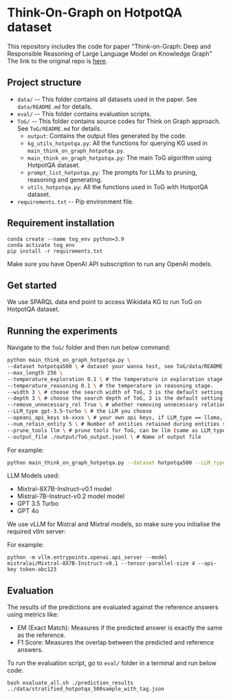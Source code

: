 # Think-On-Graph on HotpotQA dataset

This repository includes the code for paper "Think-on-Graph: Deep and Responsible Reasoning of Large Language Model on Knowledge Graph" The link to the original repo is [here](https://github.com/IDEA-FinAI/ToG).


## Project structure
* `data/` -- This folder contains all datasets used in the paper. See `data/README.md` for details.
* `eval/` -- This folder contains evaluation scripts.
* `ToG/` -- This folder contains source codes for Think on Graph approach. See `ToG/README.md` for details.
    - `output`: Contains the output files generated by the code.
    - `kg_utils_hotpotqa.py`: All the functions for querying KG used in `main_think_on_graph_hotpotqa.py`.
    - `main_think_on_graph_hotpotqa.py`: The main ToG algorithm using HotpotQA dataset.
    - `prompt_list_hotpotqa.py`: The prompts for LLMs to pruning, reasoning and generating.
    - `utils_hotpotqa.py`: All the functions used in ToG with HotpotQA dataset. 
* `requirements.txt` -- Pip environment file.

## Requirement installation
```
conda create --name tog_env python=3.9
conda activate tog_env
pip install -r requirements.txt
```
Make sure you have OpenAI API subscription to run any OpenAI models.

## Get started
We use SPARQL data end point to access Wikidata KG to run ToG on HotpotQA dataset.

## Running the experiments 

Navigate to the `ToG/` folder and then run below command:
```sh
python main_think_on_graph_hotpotqa.py \  
--dataset hotpotqa500 \ # dataset your wanna test, see ToG/data/README.md
--max_length 256 \ 
--temperature_exploration 0.1 \ # the temperature in exploration stage.
--temperature_reasoning 0.1 \ # the temperature in reasoning stage.
--width 3 \ # choose the search width of ToG, 3 is the default setting.
--depth 3 \ # choose the search depth of ToG, 3 is the default setting.
--remove_unnecessary_rel True \ # whether removing unnecessary relations.
--LLM_type gpt-3.5-turbo \ # the LLM you choose
--opeani_api_keys sk-xxxx \ # your own api keys, if LLM_type == llama, this parameter would be rendered ineffective.
--num_retain_entity 5 \ # Number of entities retained during entities search.
--prune_tools llm \ # prune tools for ToG, can be llm (same as LLM_type).
--output_file ./output/ToG_output.jsonl \ # Name of output file
```
For example:
```sh
python main_think_on_graph_hotpotqa.py --dataset hotpotqa500 --LLM_type gpt-3.5-turbo --opeani_api_keys <ADD_OPENAI_API_KEY>
```

LLM Models used: 
* Mixtral-8X7B-Instruct-v0.1 model
* Mistral-7B-Instruct-v0.2 model model
* GPT 3.5 Turbo
* GPT 4o

We use vLLM for Mistral and Mixtral models, so make sure you initialise the required vllm server:

For example:
```
python -m vllm.entrypoints.openai.api_server --model mistralai/Mixtral-8X7B-Instruct-v0.1 --tensor-parallel-size 4 --api-key token-abc123 
```

## Evaluation
The results of the predictions are evaluated against the reference answers using metrics like:

* EM (Exact Match): Measures if the predicted answer is exactly the same as the reference.
* F1 Score: Measures the overlap between the predicted and reference answers.

To run the evaluation script, go to `eval/` folder in a terminal and run below code:
```
bash evaluate_all.sh ./prediction_results ../data/stratified_hotpotqa_500sample_with_tag.json
```